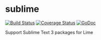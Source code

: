 # sublime
[![Build Status](https://travis-ci.org/limetext/sublime.svg?branch=master)](https://travis-ci.org/limetext/sublime)
[![Coverage Status](https://img.shields.io/coveralls/limetext/sublime.svg?branch=master)](https://coveralls.io/r/limetext/sublime?branch=master)
[![GoDoc](https://godoc.org/github.com/limetext/sublime?status.svg)](https://godoc.org/github.com/limetext/sublime)

Support Sublime Text 3 packages for Lime
